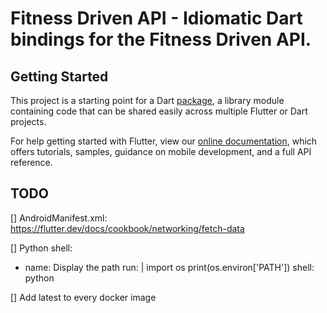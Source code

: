 # Fitness Driven API - Idiomatic Dart bindings for the Fitness Driven API.

## Getting Started

This project is a starting point for a Dart
[package](https://flutter.dev/developing-packages/),
a library module containing code that can be shared easily across
multiple Flutter or Dart projects.

For help getting started with Flutter, view our 
[online documentation](https://flutter.dev/docs), which offers tutorials, 
samples, guidance on mobile development, and a full API reference.


## TODO
[] AndroidManifest.xml: https://flutter.dev/docs/cookbook/networking/fetch-data

[] Python shell:
- name: Display the path
    run: |
      import os
      print(os.environ['PATH'])
    shell: python

[] Add latest to every docker image